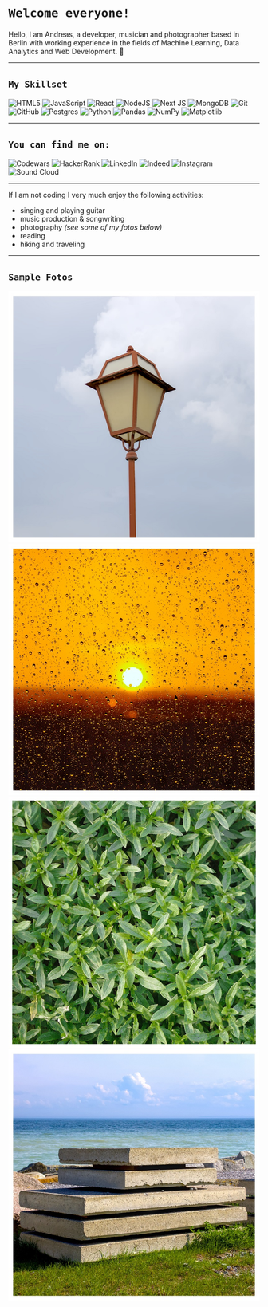 # `Welcome everyone!`

Hello, I am Andreas, a developer, musician and photographer based in Berlin with working experience in the fields of Machine Learning, Data Analytics and Web Development. :rocket:

---

## `My Skillset`

![HTML5](https://img.shields.io/badge/html5-%23E34F26.svg?style=for-the-badge&logo=html5&logoColor=white)
![JavaScript](https://img.shields.io/badge/javascript-%23323330.svg?style=for-the-badge&logo=javascript&logoColor=%23F7DF1E)
![React](https://img.shields.io/badge/react-%2320232a.svg?style=for-the-badge&logo=react&logoColor=%2361DAFB)
![NodeJS](https://img.shields.io/badge/node.js-6DA55F?style=for-the-badge&logo=node.js&logoColor=white)
![Next JS](https://img.shields.io/badge/Next-black?style=for-the-badge&logo=next.js&logoColor=white)
![MongoDB](https://img.shields.io/badge/MongoDB-%234ea94b.svg?style=for-the-badge&logo=mongodb&logoColor=white)
![Git](https://img.shields.io/badge/git-%23F05033.svg?style=for-the-badge&logo=git&logoColor=white)
![GitHub](https://img.shields.io/badge/github-%23121011.svg?style=for-the-badge&logo=github&logoColor=white)
![Postgres](https://img.shields.io/badge/postgres-%23316192.svg?style=for-the-badge&logo=postgresql&logoColor=white)
![Python](https://img.shields.io/badge/python-3670A0?style=for-the-badge&logo=python&logoColor=ffdd54)
![Pandas](https://img.shields.io/badge/pandas-%23150458.svg?style=for-the-badge&logo=pandas&logoColor=white)
![NumPy](https://img.shields.io/badge/numpy-%23013243.svg?style=for-the-badge&logo=numpy&logoColor=white)
![Matplotlib](https://img.shields.io/badge/Matplotlib-%23ffffff.svg?style=for-the-badge&logo=Matplotlib&logoColor=black)

---

## `You can find me on:`

![Codewars](https://img.shields.io/badge/Codewars-B1361E?style=for-the-badge&logo=codewars&logoColor=grey)
![HackerRank](https://img.shields.io/badge/-Hackerrank-2EC866?style=for-the-badge&logo=HackerRank&logoColor=white)
![LinkedIn](https://img.shields.io/badge/linkedin-%230077B5.svg?style=for-the-badge&logo=linkedin&logoColor=white)
![Indeed](https://img.shields.io/badge/indeed-003A9B?style=for-the-badge&logo=indeed&logoColor=white)
![Instagram](https://img.shields.io/badge/Instagram-%23E4405F.svg?style=for-the-badge&logo=Instagram&logoColor=white)
![Sound Cloud](https://img.shields.io/badge/sound%20cloud-FF5500?style=for-the-badge&logo=soundcloud&logoColor=white)

---

If I am not coding I very much enjoy the following activities:

- singing and playing guitar
- music production & songwriting
- photography _(see some of my fotos below)_
- reading
- hiking and traveling

---

## `Sample Fotos`

![My Foto 1](./img/foto_sample_2.jpg)
![My Foto 2](./img/foto_sample_1.jpg)
![My Foto 3](./img/foto_sample_4.jpg)
![My Foto 4](./img/foto_sample_5.jpg)
